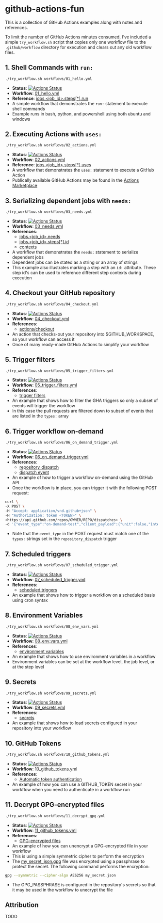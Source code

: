 # github-actions-fun

This is a collection of GitHub Actions examples along with notes and references.

To limit the number of GitHub Actions minutes consumed, I've included a
simple `try_workflow.sh` script that copies only one workflow file to the
`.github/workflow` directory for execution and clears out any old workflow
files.

## 1. Shell Commands with `run:`

```bash
./try_workflow.sh workflows/01_hello.yml
```

* **Status**: [![Actions Status](https://github.com/netserf/github-actions-fun/workflows/Shell%20Commands/badge.svg)](https://github.com/netserf/github-actions-fun/actions)
* **Workflow**: [01_hello.yml](workflows/01_hello.yml)
* **Reference**: [jobs.<job_id>.steps[*].run](https://docs.github.com/en/actions/using-workflows/workflow-syntax-for-github-actions#jobsjob_idstepsrun)
* A simple workflow that demonstrates the `run:` statement to execute shell
  commands
* Example runs in bash, python, and powershell using both ubuntu and windows

## 2. Executing Actions with `uses:`

```bash
./try_workflow.sh workflows/02_actions.yml
```

* **Status**: [![Actions Status](https://github.com/netserf/github-actions-fun/workflows/Actions%20Workflow/badge.svg)](https://github.com/netserf/github-actions-fun/actions)
* **Workflow**: [02_actions.yml](workflows/02_actions.yml)
* **Reference**: [jobs.<job_id>.steps[*].uses](https://docs.github.com/en/actions/using-workflows/workflow-syntax-for-github-actions#jobsjob_idstepsuses)
* A workflow that demonstrates the `uses:` statement to execute a GitHub Action
* Publically available GitHub Actions may be found in the [Actions Marketplace](https://github.com/marketplace?type=actions)

## 3. Serializing dependent jobs with `needs:`

```bash
./try_workflow.sh workflows/03_needs.yml
```

* **Status**: [![Actions Status](https://github.com/netserf/github-actions-fun/workflows/Sequential%20Jobs/badge.svg)](https://github.com/netserf/github-actions-fun/actions)
* **Workflow**: [03_needs.yml](workflows/03_needs.yml)
* **References**:
  * [jobs.<job_id>.needs](https://docs.github.com/en/actions/using-workflows/workflow-syntax-for-github-actions#jobsjob_idneeds)
  * [jobs.<job_id>.steps[*].id](https://docs.github.com/en/actions/using-workflows/workflow-syntax-for-github-actions#jobsjob_idstepsid)
  * [contexts](https://docs.github.com/en/actions/learn-github-actions/contexts)
* A workflow that demonstrates the `needs:` statement to serialize dependent jobs
* Dependent jobs can be stated as a string or an array of strings
* This example also illustrates marking a step with an `id:` attribute. These
  step id's can be used to reference different step contexts during execution

## 4. Checkout your GitHub repository

```bash
./try_workflow.sh workflows/04_checkout.yml
```

* **Status**: [![Actions Status](https://github.com/netserf/github-actions-fun/workflows/Checkout%20Demo/badge.svg)](https://github.com/netserf/github-actions-fun/actions)
* **Workflow**: [04_checkout.yml](workflows/04_checkout.yml)
* **References**:
  * [actions/checkout](https://github.com/actions/checkout)
* An action that checks-out your repository into $GITHUB_WORKSPACE, so your
  workflow can access it
* Once of many ready-made GitHub Actions to simplify your workflow

## 5. Trigger filters

```bash
./try_workflow.sh workflows/05_trigger_filters.yml
```

* **Status**: [![Actions Status](https://github.com/netserf/github-actions-fun/workflows/Trigger%20Filters/badge.svg)](https://github.com/netserf/github-actions-fun/actions)
* **Workflow**: [05_trigger_filters.yml](workflows/05_trigger_filters.yml)
* **References**:
  * [trigger filters](https://docs.github.com/en/actions/using-workflows/triggering-a-workflow#using-filters)
* An example that shows how to filter the GHA triggers so only a subset of
  events will trigger the workflow
* In this case the pull requests are filtered down to subset of events that are
  listed in the `types:` array

## 6. Trigger workflow on-demand

```bash
./try_workflow.sh workflows/06_on_demand_trigger.yml
```

* **Status**: [![Actions Status](https://github.com/netserf/github-actions-fun/workflows/On%20Demand%20Trigger/badge.svg)](https://github.com/netserf/github-actions-fun/actions)
* **Workflow**: [06_on_demand_trigger.yml](workflows/06_on_demand_trigger.yml)
* **References**:
  * [repository_dispatch](https://docs.github.com/en/actions/reference/events-that-trigger-workflows#repository_dispatch)
  * [dispatch event](https://docs.github.com/en/rest/repos/repos#create-a-repository-dispatch-event)
* An example of how to trigger a workflow on-demand using the GitHub API
* Once the workflow is in place, you can trigger it with the following POST
  request:

```bash
curl \
-X POST \
-H "Accept: application/vnd.github+json" \
-H "Authorization: token <TOKEN>" \
<https://api.github.com/repos/OWNER/REPO/dispatches> \
-d '{"event_type":"on-demand-test","client_payload":{"unit":false,"integration":true}}'
```

* Note that the `event_type` in the POST request must match one of the `types:`
  strings set in the `repository_dispatch` trigger

## 7. Scheduled triggers

```bash
./try_workflow.sh workflows/07_scheduled_trigger.yml
```

* **Status**: [![Actions Status](https://github.com/netserf/github-actions-fun/workflows/Scheduled%20Trigger/badge.svg)](https://github.com/netserf/github-actions-fun/actions)
* **Workflow**: [07_scheduled_trigger.yml](workflows/07_scheduled_trigger.yml)
* **References**:
  * [scheduled triggers](https://docs.github.com/en/actions/using-workflows/events-that-trigger-workflows#schedule)
* An example that shows how to trigger a workflow on a scheduled basis using
  cron syntax

## 8. Environment Variables

```bash
./try_workflow.sh workflows/08_env_vars.yml
```

* **Status**: [![Actions Status](https://github.com/netserf/github-actions-fun/workflows/Environment%20Variables/badge.svg)](https://github.com/netserf/github-actions-fun/actions)
* **Workflow**: [08_env_vars.yml](workflows/08_env_vars.yml)
* **References**:
  * [environment variables](https://docs.github.com/en/actions/learn-github-actions/environment-variables)
* An example that shows how to use environment variables in a workflow
* Environment variables can be set at the workflow level, the job level, or at
  the step level

## 9. Secrets

```bash
./try_workflow.sh workflows/09_secrets.yml
```

* **Status**: [![Actions Status](https://github.com/netserf/github-actions-fun/workflows/Secrets/badge.svg)](https://github.com/netserf/github-actions-fun/actions)
* **Workflow**: [09_secrets.yml](workflows/09_secrets.yml)
* **References**:
  * [secrets](https://docs.github.com/en/actions/security-guides/encrypted-secrets)
* An example that shows how to load secrets configured in your repository
  into your workflow

## 10. GitHub Tokens

```bash
./try_workflow.sh workflows/10_github_tokens.yml
```

* **Status**: [![Actions Status](https://github.com/netserf/github-actions-fun/workflows/GitHub%20Tokens/badge.svg)](https://github.com/netserf/github-actions-fun/actions)
* **Workflow**: [10_github_tokens.yml](workflows/10_github_tokens.yml)
* **References**:
  * [Automatic token authentication](https://docs.github.com/en/actions/security-guides/automatic-token-authentication)
* An example of how you can use a GITHUB_TOKEN secret in your workflow when
  you need to authenticate in a workflow run

## 11. Decrypt GPG-encrypted files

```bash
./try_workflow.sh workflows/11_decrypt_gpg.yml
```

* **Status**: [![Actions Status](https://github.com/netserf/github-actions-fun/workflows/Decrypt%20GPG/badge.svg)](https://github.com/netserf/github-actions-fun/actions)
* **Workflow**: [11_github_tokens.yml](workflows/11_github_tokens.yml)
* **References**:
  * [GPG-encrypted files](https://www.gnupg.org/gph/en/manual/x110.html)
* An example of how you can unencrypt a GPG-encrypted file in your workflow
* This is using a simple symmetric cipher to perform the encryption
* The [my_secret_json.gpg](my_secret_json.gpg) file was encrypted using a
  passphrase to protect the secret. The following command performs the
  encryption:

```bash
gpg --symmetric --cipher-algo AES256 my_secret.json
```

* The GPG_PASSPHRASE is configured in the repository's secrets so that it may
  be used in the workflow to unecrypt the file
  
## Attribution

TODO
